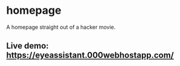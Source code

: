 # homepage
A homepage straight out of a hacker movie.

## Live demo: https://eyeassistant.000webhostapp.com/
